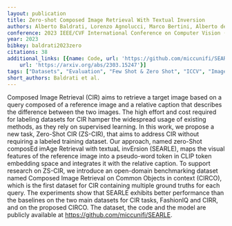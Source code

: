 ```yaml
---
layout: publication
title: Zero-shot Composed Image Retrieval With Textual Inversion
authors: Alberto Baldrati, Lorenzo Agnolucci, Marco Bertini, Alberto del Bimbo
conference: 2023 IEEE/CVF International Conference on Computer Vision (ICCV)
year: 2023
bibkey: baldrati2023zero
citations: 38
additional_links: [{name: Code, url: 'https://github.com/miccunifi/SEARLE.'}, {name: Paper,
    url: 'https://arxiv.org/abs/2303.15247'}]
tags: ["Datasets", "Evaluation", "Few Shot & Zero Shot", "ICCV", "Image Retrieval"]
short_authors: Baldrati et al.
---
```

Composed Image Retrieval (CIR) aims to retrieve a target image based on a
query composed of a reference image and a relative caption that describes the
difference between the two images. The high effort and cost required for
labeling datasets for CIR hamper the widespread usage of existing methods, as
they rely on supervised learning. In this work, we propose a new task,
Zero-Shot CIR (ZS-CIR), that aims to address CIR without requiring a labeled
training dataset. Our approach, named zero-Shot composEd imAge Retrieval with
textuaL invErsion (SEARLE), maps the visual features of the reference image
into a pseudo-word token in CLIP token embedding space and integrates it with
the relative caption. To support research on ZS-CIR, we introduce an
open-domain benchmarking dataset named Composed Image Retrieval on Common
Objects in context (CIRCO), which is the first dataset for CIR containing
multiple ground truths for each query. The experiments show that SEARLE
exhibits better performance than the baselines on the two main datasets for CIR
tasks, FashionIQ and CIRR, and on the proposed CIRCO. The dataset, the code and
the model are publicly available at https://github.com/miccunifi/SEARLE.